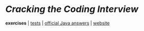 # _Cracking the Coding Interview_

**exercises** | [tests](../../../../../../test/scala/com/martinbrosenberg/exercises/ctci) | [official Java answers](https://github.com/careercup/CtCI-6th-Edition/tree/master/Java) | [website](http://www.crackingthecodinginterview.com/)

